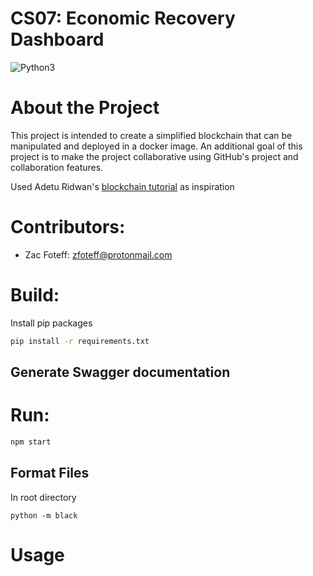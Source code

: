 CS07: Economic Recovery Dashboard
==========
![Python3](https://img.shields.io/badge/Python-3776AB?style=flat&logo=python&logoColor=white)

# About the Project
This project is intended to create a simplified blockchain that can be manipulated and deployed in a docker image. An
additional goal of this project is to make the project collaborative using GitHub's project and collaboration features.

Used Adetu Ridwan's [blockchain tutorial](https://www.section.io/engineering-education/how-to-create-a-blockchain-in-python/) as inspiration

# Contributors:
* Zac Foteff: zfoteff@protonmail.com

# Build:
Install pip packages
```bash
pip install -r requirements.txt
```

## Generate Swagger documentation

# Run: 
```bash
npm start
```

## Format Files
In root directory
```commandline
python -m black
```

# Usage

